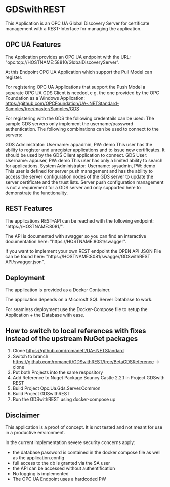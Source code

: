# GDSwithREST

This Application is an OPC UA Global Discovery Server for certificate management with a REST-Interface for managing the application.

## OPC UA Features

The Application provides an OPC UA endpoint with the URL: "opc.tcp://HOSTNAME:58810/GlobalDiscoveryServer".

At this Endpoint OPC UA Application which support the Pull Model can register.

For registering OPC UA Applications that support the Push Model a separate OPC UA GDS Client is needed, e g. the one provided by the OPC Foundation as a Windows Application:
https://github.com/OPCFoundation/UA-.NETStandard-Samples/tree/master/Samples/GDS

For registering with the GDS the following credentails can be used:
The sample GDS servers only implement the username/password authentication. The following combinations can be used to connect to the servers:

GDS Administrator:
Username: appadmin, PW: demo
This user has the ability to register and unregister applications and to issue new certificates. It should be used by the GDS Client application to connect.
GDS User:
Username: appuser, PW: demo
This user has only a limited ability to search for applications.
System Administrator:
Username: sysadmin, PW: demo
This user is defined for server push management and has the ability to access the server configuration nodes of the GDS server to update the server certificate and the trust lists. Server push configuration management is not a requirement for a GDS server and only supported here to demonstrate the functionality.

## REST Features

The applications REST-API can be reached with the following endpoint: "https://HOSTNAME:8081/".

The API is documented with swagger so you can find an interactive documentation here: "https://HOSTNAME:8081/swagger".

If you want to implement your own REST endpoint the OPEN API JSON File can be found here: "https://HOSTNAME:8081/swagger/GDSwithREST API/swagger.json".

## Deployment

The application is provided as a Docker Container.

The application depends on a Micorosft SQL Server Database to work.

For seamless deployment use the Docker-Compose file to setup the Application + the Database with ease.

## How to switch to local references with fixes instead of the upstream NuGet packages

1. Clone https://github.com/romanett/UA-.NETStandard
2. Switch to branch https://github.com/romanett/GDSwithREST/tree/BetaGDSReference -> clone
3. Put both Projects into the same respository
4. Add Reference to Nuget Package Bouncy Castle 2.2.1 in Project GDSwith REST
5. Build Project Opc.Ua.Gds.Server.Common
6. Build Project GDSwithREST
7. Run the GDSwithREST using docker-compose up

## Disclaimer

This application is a proof of concept.
It is not tested and not meant for use in a productive environment.

In the current implementation severe security concerns apply:
 - the database password is contained in the docker compose file as well as the application.config
 - full access to the db is granted via the SA user
 - the API can be accessed without authentification
 - No logging is implemented
 - The OPC UA Endpoint uses a hardcoded PW


